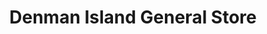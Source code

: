 ---
title: "Denman Island General Store"
url: /denman-island/denman-island-general-store/
shop: convenience
---